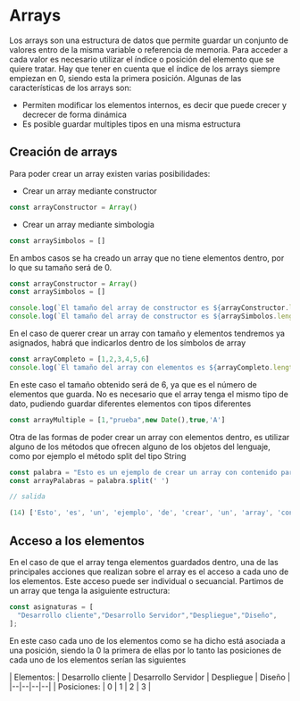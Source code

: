 # Arrays

Los arrays son una estructura de datos que permite guardar un conjunto de valores entro de la misma variable o referencia de memoria. Para acceder a cada valor es necesario utilizar el índice o posición del elemento que se quiere tratar. Hay que tener en cuenta que el índice de los arrays siempre empiezan en 0, siendo esta la primera posición. Algunas de las características de los arrays son:

- Permiten modificar los elementos internos, es decir que puede crecer y decrecer de forma dinámica
- Es posible guardar multiples tipos en una misma estructura

## Creación de arrays

Para poder crear un array existen varias posibilidades:

- Crear un array mediante constructor

```javascript
const arrayConstructor = Array()
```

- Crear un array mediante simbologia

```javascript
const arraySimbolos = []
```

En ambos casos se ha creado un array que no tiene elementos dentro, por lo que su tamaño será de 0.

```javascript
const arrayConstructor = Array()
const arraySimbolos = []

console.log(`El tamaño del array de constructor es ${arrayConstructor.length}`);
console.log(`El tamaño del array de constructor es ${arraySimbolos.length}`);
```

En el caso de querer crear un array con tamaño y elementos tendremos ya asignados, habrá que indicarlos dentro de los símbolos de array

```javascript
const arrayCompleto = [1,2,3,4,5,6]
console.log(`El tamaño del array con elementos es ${arrayCompleto.length}`);
```

En este caso el tamaño obtenido será de 6, ya que es el número de elementos que guarda. No es necesario que el array tenga el mismo tipo de dato, pudiendo guardar diferentes elementos con tipos diferentes

```javascript
const arrayMultiple = [1,"prueba",new Date(),true,'A']
```

Otra de las formas de poder crear un array con elementos dentro, es utilizar alguno de los métodos que ofrecen alguno de los objetos del lenguaje, como por ejemplo el método split del tipo String

```javascript
const palabra = "Esto es un ejemplo de crear un array con contenido partiendo de una palabra"
const arrayPalabras = palabra.split(' ')

// salida

(14) ['Esto', 'es', 'un', 'ejemplo', 'de', 'crear', 'un', 'array', 'con', 'contenido', 'partiendo', 'de', 'una', 'palabra']
```

## Acceso a los elementos

En el caso de que el array tenga elementos guardados dentro, una de las principales acciones que realizan sobre el array es el acceso a cada uno de los elementos. Este acceso puede ser individual o secuancial. Partimos de un array que tenga la asiguiente estructura:

```javascript
const asignaturas = [
  "Desarrollo cliente","Desarrollo Servidor","Despliegue","Diseño",
];
```

En este caso cada uno de los elementos como se ha dicho está asociada a una posición, siendo la 0 la primera de ellas por lo tanto las posiciones de cada uno de los elementos serían las siguientes

| Elementos: | Desarrollo cliente | Desarrollo Servidor | Despliegue | Diseño |
|--|--|--|--|
| Posiciones: | 0 | 1 | 2 | 3 |
